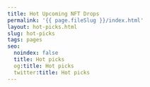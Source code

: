```yaml
---
title: Hot Upcoming NFT Drops
permalink: '{{ page.fileSlug }}/index.html'
layout: hot-picks.html
slug: hot-picks
tags: pages
seo:
  noindex: false
  title: Hot picks
  og:title: Hot picks
  twitter:title: Hot picks
---
```




